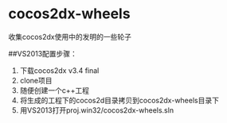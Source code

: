 # cocos2dx-wheels
收集cocos2dx使用中的发明的一些轮子


##VS2013配置步骤：
1. 下载cocos2dx v3.4 final
2. clone项目
3. 随便创建一个c++工程
4. 将生成的工程下的cocos2d目录拷贝到cocos2dx-wheels目录下
5. 用VS2013打开proj.win32/cocos2dx-wheels.sln

